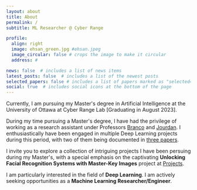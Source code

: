 ```yaml
---
layout: about
title: About
permalink: /
subtitle: ML Researcher @ Cyber Range

profile:
  align: right
  image: ehsan_green.jpg #ehsan.jpeg
  image_circular: false # crops the image to make it circular
  address: #

news: false  # includes a list of news items
latest_posts: false  # includes a list of the newest posts
selected_papers: false # includes a list of papers marked as "selected={true}"
social: true  # includes social icons at the bottom of the page
---
```


Currently, I am pursuing my Master's degree in Artificial Intelligence at the University of Ottawa at Cyber Range Lab [Graduating in August 2023]. 


During my time pursuing a Master's degree, I have had the privilege of working as a research assistant under Professors [Branco](https://uniweb.uottawa.ca/members/4218) and [Jourdan](https://uniweb.uottawa.ca/?lang=en#!/members/203). I enthusiastically have been engaged in multiple Deep Learning projects during this period, with two of them being documented in <a href="{{ '/publications' | relative_url }}" style=" text-decoration: underline;">three papers</a>.


I invite you to explore a collection of intriguing projects I have been persuing during my Master's, with a special emphasis on the captivating <strong>Unlocking Facial Recognition Systems with Master-Key Images</strong> project at <a href="{{ '/projects' | relative_url }}" style=" text-decoration: underline;">Projects</a>.



I am particularly interested in the field of <strong>Deep Learning</strong>. I am actively seeking opportunities as a <strong>Machine Learning Researcher/Engineer</strong>. 

